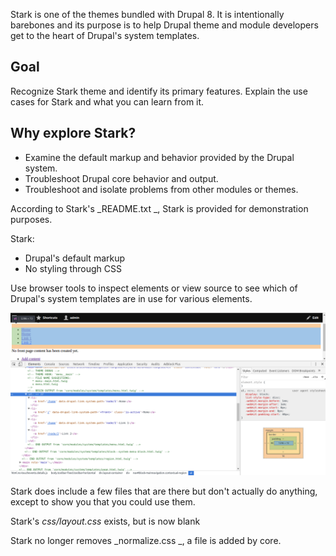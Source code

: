 Stark is one of the themes bundled with Drupal 8. It is intentionally barebones and its purpose is to help Drupal theme and module developers get to the heart of Drupal's system templates.

## Goal

Recognize Stark theme and identify its primary features. Explain the use cases for Stark and what you can learn from it.

## Why explore Stark?

* Examine the default markup and behavior provided by the Drupal system.
* Troubleshoot Drupal core behavior and output.
* Troubleshoot and isolate problems from other modules or themes.

According to Stark's _README.txt _, Stark is provided for demonstration purposes.

Stark:

* Drupal's default markup
* No styling through CSS

Use browser tools to inspect elements or view source to see which of Drupal's system templates are in use for various elements.

![](/assets/stark.png)

Stark does include a few files that are there but don't actually do anything, except to show you that you could use them.

Stark's _css/layout.css_ exists, but is now blank

Stark no longer removes _normalize.css _, a file is added by core.






